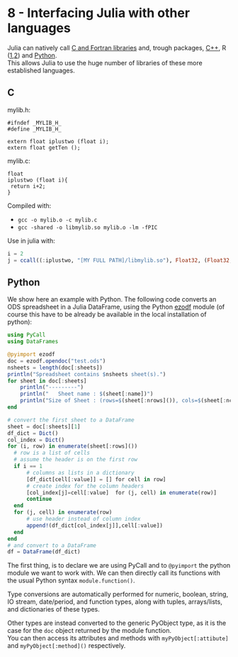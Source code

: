# 8 - Interfacing Julia with other languages

Julia can natively call [C and Fortran libraries](http://docs.julialang.org/en/stable/manual/calling-c-and-fortran-code/) and, trough packages, [C++](https://github.com/JuliaInterop/CxxWrap.jl), R \([1](https://github.com/JuliaInterop/RCall.jl),[2](https://github.com/lgautier/Rif.jl)\) and [Python](https://github.com/JuliaPy/PyCall.jl).  
This allows Julia to use the huge number of libraries of these more established languages.

## C

mylib.h:

```text
#ifndef _MYLIB_H_
#define _MYLIB_H_

extern float iplustwo (float i);
extern float getTen ();
```

mylib.c:

```text
float
iplustwo (float i){
 return i+2;
}
```

Compiled with:

* `gcc -o mylib.o -c mylib.c`
* `gcc -shared -o libmylib.so mylib.o -lm -fPIC`

Use in julia with:

```julia
i = 2
j = ccall((:iplustwo, "[MY FULL PATH]/libmylib.so"), Float32, (Float32,), i)
```

## Python

We show here an example with Python. The following code converts an ODS spreadsheet in a Julia DataFrame, using the Python [ezodf](https://github.com/T0ha/ezodf) module \(of course this have to be already be available in the local installation of python\):

```julia
using PyCall
using DataFrames

@pyimport ezodf
doc = ezodf.opendoc("test.ods")
nsheets = length(doc[:sheets])
println("Spreadsheet contains $nsheets sheet(s).")
for sheet in doc[:sheets]
    println("---------")
    println("   Sheet name : $(sheet[:name])")
    println("Size of Sheet : (rows=$(sheet[:nrows]()), cols=$(sheet[:ncols]()))")
end

# convert the first sheet to a DataFrame
sheet = doc[:sheets][1]
df_dict = Dict()
col_index = Dict()
for (i, row) in enumerate(sheet[:rows]())
  # row is a list of cells
  # assume the header is on the first row
  if i == 1
      # columns as lists in a dictionary
      [df_dict[cell[:value]] = [] for cell in row]
      # create index for the column headers
      [col_index[j]=cell[:value]  for (j, cell) in enumerate(row)]
      continue
  end
  for (j, cell) in enumerate(row)
      # use header instead of column index
      append!(df_dict[col_index[j]],cell[:value])
  end
end
# and convert to a DataFrame
df = DataFrame(df_dict)
```

The first thing, is to declare we are using PyCall and to `@pyimport` the python module we want to work with. We can then directly call its functions with the usual Python syntax `module.function()`.

Type conversions are automatically performed for numeric, boolean, string, IO stream, date/period, and function types, along with tuples, arrays/lists, and dictionaries of these types.

Other types are instead converted to the generic PyObject type, as it is the case for the `doc` object returned by the module function.  
You can then access its attributes and methods with `myPyObject[:attibute]` and `myPyObject[:method]()` respectively.

